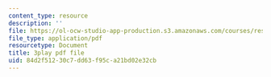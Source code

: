 ```yaml
---
content_type: resource
description: ''
file: https://ol-ocw-studio-app-production.s3.amazonaws.com/courses/res-6-006-video-demonstrations-in-lasers-and-optics-spring-2008/84d2f51230c7dd63f95ca21bd02e32cb_KtOhRHLE7Q0.pdf
file_type: application/pdf
resourcetype: Document
title: 3play pdf file
uid: 84d2f512-30c7-dd63-f95c-a21bd02e32cb
---
```

